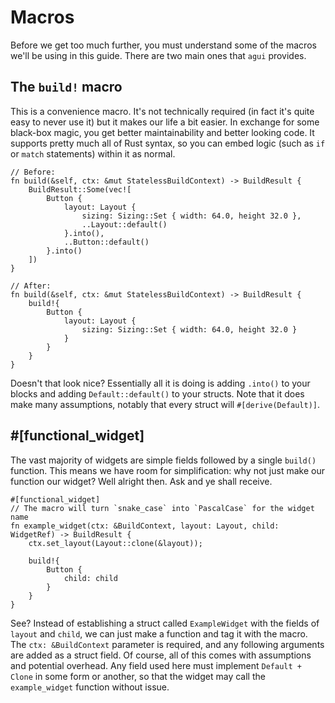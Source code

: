 # Macros

Before we get too much further, you must understand some of the macros we'll be using in this guide. There are two main ones that `agui` provides.

## The `build!` macro

This is a convenience macro. It's not technically required (in fact it's quite easy to never use it) but it makes our life a bit easier. In exchange for some black-box magic, you get better maintainability and better looking code. It supports pretty much all of Rust syntax, so you can embed logic (such as `if` or `match` statements) within it as normal.

```rust,noplaypen
// Before:
fn build(&self, ctx: &mut StatelessBuildContext) -> BuildResult {
    BuildResult::Some(vec![
        Button {
            layout: Layout {
                sizing: Sizing::Set { width: 64.0, height 32.0 },
                ..Layout::default()
            }.into(),
            ..Button::default()
        }.into()
    ])
}

// After:
fn build(&self, ctx: &mut StatelessBuildContext) -> BuildResult {
    build!{
        Button {
            layout: Layout {
                sizing: Sizing::Set { width: 64.0, height 32.0 }
            }
        }
    }
}
```

Doesn't that look nice? Essentially all it is doing is adding `.into()` to your blocks and adding `Default::default()` to your structs. Note that it does make many assumptions, notably that every struct will `#[derive(Default)]`.

## #[functional_widget]

The vast majority of widgets are simple fields followed by a single `build()` function. This means we have room for simplification: why not just make our function our widget? Well alright then. Ask and ye shall receive.

```rust,noplaypen
#[functional_widget]
// The macro will turn `snake_case` into `PascalCase` for the widget name
fn example_widget(ctx: &BuildContext, layout: Layout, child: WidgetRef) -> BuildResult {
    ctx.set_layout(Layout::clone(&layout));

    build!{
        Button {
            child: child
        }
    }
}
```

See? Instead of establishing a struct called `ExampleWidget` with the fields of `layout` and `child`, we can just make a function and tag it with the macro. The `ctx: &BuildContext` parameter is required, and any following arguments are added as a struct field. Of course, all of this comes with assumptions and potential overhead. Any field used here must implement `Default + Clone` in some form or another, so that the widget may call the `example_widget` function without issue.
